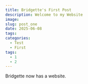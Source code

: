 ```yaml
---
title: Bridgette's First Post
description: Welcome to my Website
image: 
slug: post_one
date: 2025-06-08
tags: 
categories:
  - Test
  - First
tags:
  - 1
  - 2
---
```

 Bridgette now has a website. 